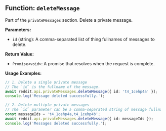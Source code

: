 ## Function: `deleteMessage`

Part of the `privateMessages` section. Delete a private message.

**Parameters:**

- `id` (string): A comma-separated list of thing fullnames of messages to delete.

**Return Value:**

- `Promise<void>`: A promise that resolves when the request is complete.

**Usage Examples:**

```typescript
// 1. Delete a single private message
// The `id` is the fullname of the message.
await reddit.api.privateMessages.deleteMessage({ id: 't4_1cehp4a' });
console.log('Message deleted successfully.');
```

```typescript
// 2. Delete multiple private messages
// The `id` parameter can be a comma-separated string of message fullnames.
const messageIds = 't4_1cehp4a,t4_1cehp4b';
await reddit.api.privateMessages.deleteMessage({ id: messageIds });
console.log('Messages deleted successfully.');
```
